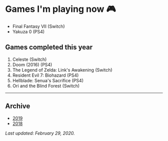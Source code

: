# Games I'm playing now 🎮

- Final Fantasy VII (Switch)
- Yakuza 0 (PS4)

## Games completed this year

1. Celeste (Switch)
1. Doom (2016) (PS4)
1. The Legend of Zelda: Link's Awakening (Switch)
1. Resident Evil 7: Biohazard (PS4)
1. Hellblade: Senua's Sacrifice (PS4)
1. Ori and the Blind Forest (Switch)

---

## Archive

- [2019](/plays/2019)
- [2018](/plays/2018)

*Last updated: February 29, 2020.*
